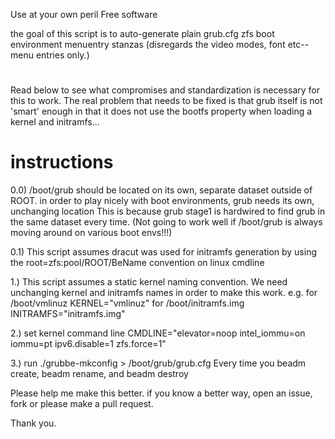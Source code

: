 Use at your own peril
Free software

the goal of this script is to auto-generate plain grub.cfg zfs boot environment
menuentry stanzas (disregards the video modes, font etc-- menu entries only.)

# <THIS IS A WORK-AROUND> ##
Read below to see what compromises and standardization is necessary for this to work.
The real problem that needs to be fixed is that grub itself is not
'smart' enough in that it does not use the bootfs property when loading a kernel and initramfs...

# instructions

0.0)
/boot/grub should be located on its own, separate dataset outside of ROOT.
in order to play nicely with boot environments, grub needs its own, unchanging location
This is because grub stage1 is hardwired to find grub in the same dataset every time.
(Not going to work well if /boot/grub is always moving around on various boot envs!!!)

0.1)
This script assumes dracut was used for initramfs generation
by using the root=zfs:pool/ROOT/BeName convention on linux cmdline

1.)
This script assumes a static kernel naming convention.
We need unchanging kernel and initramfs names in order to make this work.
e.g. for /boot/vmlinuz
KERNEL="vmlinuz"
for /boot/initramfs.img
INITRAMFS="initramfs.img"

2.)
set kernel command line
CMDLINE="elevator=noop intel_iommu=on iommu=pt ipv6.disable=1 zfs.force=1"

3.)
run ./grubbe-mkconfig > /boot/grub/grub.cfg
Every time you beadm create, beadm rename, and beadm destroy

Please help me make this better. if you know a better way, open an issue, fork or please make a pull request.

Thank you.

